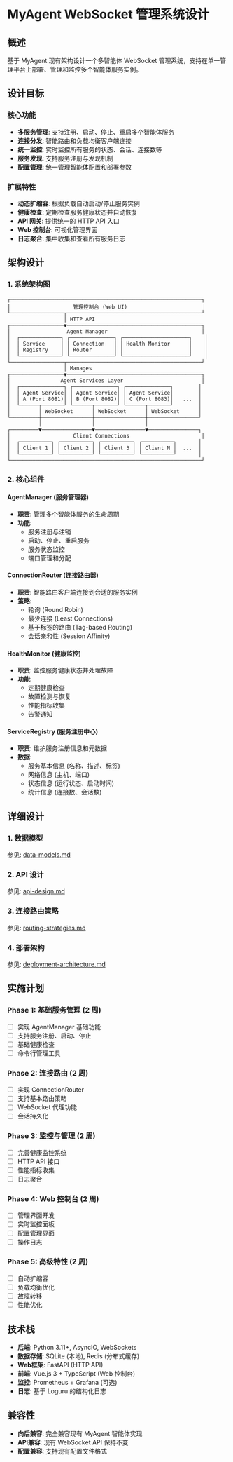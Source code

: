 # MyAgent WebSocket 管理系统设计

## 概述

基于 MyAgent 现有架构设计一个多智能体 WebSocket 管理系统，支持在单一管理平台上部署、管理和监控多个智能体服务实例。

## 设计目标

### 核心功能
- **多服务管理**: 支持注册、启动、停止、重启多个智能体服务
- **连接分发**: 智能路由和负载均衡客户端连接
- **统一监控**: 实时监控所有服务的状态、会话、连接数等
- **服务发现**: 支持服务注册与发现机制
- **配置管理**: 统一管理智能体配置和部署参数

### 扩展特性
- **动态扩缩容**: 根据负载自动启动/停止服务实例
- **健康检查**: 定期检查服务健康状态并自动恢复
- **API 网关**: 提供统一的 HTTP API 入口
- **Web 控制台**: 可视化管理界面
- **日志聚合**: 集中收集和查看所有服务日志

## 架构设计

### 1. 系统架构图

```
┌─────────────────────────────────────────────────────────────┐
│                    管理控制台 (Web UI)                        │
└─────────────────┬───────────────────────────────────────────┘
                  │ HTTP API
┌─────────────────▼───────────────────────────────────────────┐
│                  Agent Manager                              │
│  ┌─────────────┐ ┌──────────────┐ ┌─────────────────────┐    │
│  │ Service     │ │ Connection   │ │ Health Monitor      │    │
│  │ Registry    │ │ Router       │ │                     │    │
│  └─────────────┘ └──────────────┘ └─────────────────────┘    │
└─────────────────┬───────────────────────────────────────────┘
                  │ Manages
┌─────────────────▼───────────────────────────────────────────┐
│                Agent Services Layer                         │
│  ┌──────────────┐ ┌──────────────┐ ┌──────────────┐        │
│  │ Agent Service│ │ Agent Service│ │ Agent Service│        │
│  │ A (Port 8081)│ │ B (Port 8082)│ │ C (Port 8083)│   ...  │
│  └──────┬───────┘ └──────┬───────┘ └──────┬───────┘        │
│         │ WebSocket      │ WebSocket      │ WebSocket      │
└─────────┼────────────────┼────────────────┼────────────────┘
          │                │                │
┌─────────▼────────────────▼────────────────▼────────────────┐
│                    Client Connections                       │
│  ┌──────────┐ ┌──────────┐ ┌──────────┐ ┌──────────┐       │
│  │ Client 1 │ │ Client 2 │ │ Client 3 │ │ Client N │  ...  │
│  └──────────┘ └──────────┘ └──────────┘ └──────────┘       │
└─────────────────────────────────────────────────────────────┘
```

### 2. 核心组件

#### AgentManager (服务管理器)
- **职责**: 管理多个智能体服务的生命周期
- **功能**: 
  - 服务注册与注销
  - 启动、停止、重启服务
  - 服务状态监控
  - 端口管理和分配

#### ConnectionRouter (连接路由器)  
- **职责**: 智能路由客户端连接到合适的服务实例
- **策略**:
  - 轮询 (Round Robin)
  - 最少连接 (Least Connections) 
  - 基于标签的路由 (Tag-based Routing)
  - 会话亲和性 (Session Affinity)

#### HealthMonitor (健康监控)
- **职责**: 监控服务健康状态并处理故障
- **功能**:
  - 定期健康检查
  - 故障检测与恢复
  - 性能指标收集
  - 告警通知

#### ServiceRegistry (服务注册中心)
- **职责**: 维护服务注册信息和元数据
- **数据**:
  - 服务基本信息 (名称、描述、标签)
  - 网络信息 (主机、端口)  
  - 状态信息 (运行状态、启动时间)
  - 统计信息 (连接数、会话数)

## 详细设计

### 1. 数据模型

参见: [data-models.md](./data-models.md)

### 2. API 设计

参见: [api-design.md](./api-design.md)

### 3. 连接路由策略

参见: [routing-strategies.md](./routing-strategies.md)

### 4. 部署架构

参见: [deployment-architecture.md](./deployment-architecture.md)

## 实施计划

### Phase 1: 基础服务管理 (2 周)
- [ ] 实现 AgentManager 基础功能
- [ ] 支持服务注册、启动、停止
- [ ] 基础健康检查
- [ ] 命令行管理工具

### Phase 2: 连接路由 (2 周)  
- [ ] 实现 ConnectionRouter
- [ ] 支持基本路由策略
- [ ] WebSocket 代理功能
- [ ] 会话持久化

### Phase 3: 监控与管理 (2 周)
- [ ] 完善健康监控系统
- [ ] HTTP API 接口
- [ ] 性能指标收集
- [ ] 日志聚合

### Phase 4: Web 控制台 (2 周)
- [ ] 管理界面开发
- [ ] 实时监控面板
- [ ] 配置管理界面
- [ ] 操作日志

### Phase 5: 高级特性 (2 周)
- [ ] 自动扩缩容
- [ ] 负载均衡优化
- [ ] 故障转移
- [ ] 性能优化

## 技术栈

- **后端**: Python 3.11+, AsyncIO, WebSockets
- **数据存储**: SQLite (本地), Redis (分布式缓存)
- **Web框架**: FastAPI (HTTP API)
- **前端**: Vue.js 3 + TypeScript (Web 控制台)
- **监控**: Prometheus + Grafana (可选)
- **日志**: 基于 Loguru 的结构化日志

## 兼容性

- **向后兼容**: 完全兼容现有 MyAgent 智能体实现
- **API兼容**: 现有 WebSocket API 保持不变
- **配置兼容**: 支持现有配置文件格式